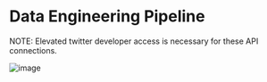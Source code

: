 # Data Engineering Pipeline

NOTE: Elevated twitter developer access is necessary for these API connections.

![image](https://user-images.githubusercontent.com/59320522/153693802-47562935-df25-4a79-8dd8-af8cff81a12e.png)

